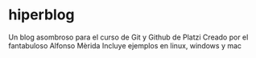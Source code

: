 # hiperblog
Un blog asombroso para el curso de Git y Github de Platzi
Creado por el fantabuloso Alfonso Mèrida
Incluye ejemplos en linux, windows y mac